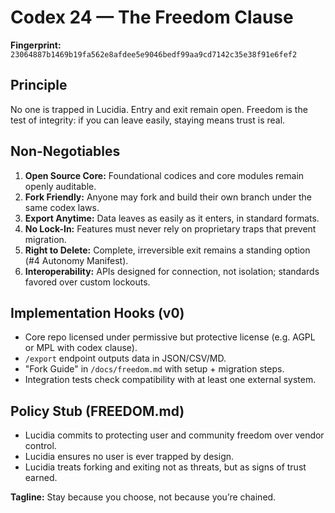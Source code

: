 # Codex 24 — The Freedom Clause

**Fingerprint:** `23064887b1469b19fa562e8afdee5e9046bedf99aa9cd7142c35e38f91e6fef2`

## Principle
No one is trapped in Lucidia. Entry and exit remain open. Freedom is the test of integrity: if you can leave easily, staying means trust is real.

## Non-Negotiables
1. **Open Source Core:** Foundational codices and core modules remain openly auditable.
2. **Fork Friendly:** Anyone may fork and build their own branch under the same codex laws.
3. **Export Anytime:** Data leaves as easily as it enters, in standard formats.
4. **No Lock-In:** Features must never rely on proprietary traps that prevent migration.
5. **Right to Delete:** Complete, irreversible exit remains a standing option (#4 Autonomy Manifest).
6. **Interoperability:** APIs designed for connection, not isolation; standards favored over custom lockouts.

## Implementation Hooks (v0)
- Core repo licensed under permissive but protective license (e.g. AGPL or MPL with codex clause).
- `/export` endpoint outputs data in JSON/CSV/MD.
- "Fork Guide" in `/docs/freedom.md` with setup + migration steps.
- Integration tests check compatibility with at least one external system.

## Policy Stub (FREEDOM.md)
- Lucidia commits to protecting user and community freedom over vendor control.
- Lucidia ensures no user is ever trapped by design.
- Lucidia treats forking and exiting not as threats, but as signs of trust earned.

**Tagline:** Stay because you choose, not because you’re chained.
